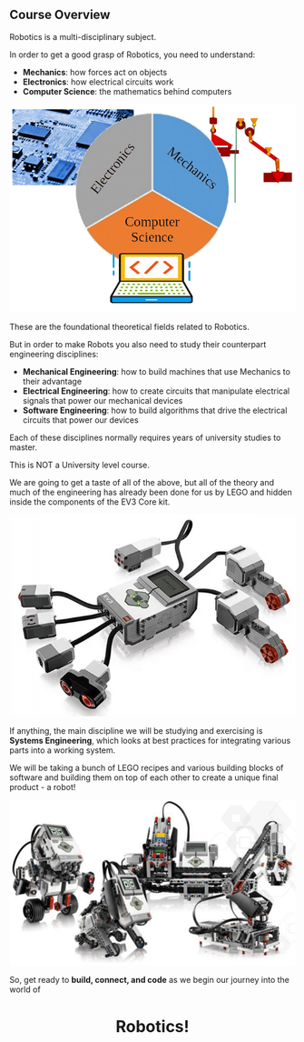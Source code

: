 Course Overview
---

Robotics is a multi-disciplinary subject.

In order to get a good grasp of Robotics, you need to understand:

- **Mechanics**: how forces act on objects
- **Electronics**: how electrical circuits work
- **Computer Science**: the mathematics behind computers

![](images/robotics.jpg)

These are the foundational theoretical fields related to Robotics.

But in order to make Robots you also need to study their counterpart engineering disciplines:

- **Mechanical Engineering**: how to build machines that use Mechanics to their advantage
- **Electrical Engineering**: how to create circuits that manipulate electrical signals that power our mechanical devices
- **Software Engineering**: how to build algorithms that drive the electrical circuits that power our devices

Each of these disciplines normally requires years of university studies to master.  

This is NOT a University level course.

We are going to get a taste of all of the above, but all of the theory and much of the engineering has already been done for us by LEGO and hidden inside the components of the EV3 Core kit.

![](images/ev3kit.jpg)

If anything, the main discipline we will be studying and exercising is **Systems Engineering**, which looks at best practices for integrating various parts into a working system.

We will be taking a bunch of LEGO recipes and various building blocks of software and building them on top of each other to create a unique final product - a robot!

![](images/ev3-robots-core.jpg)

So, get ready to **build, connect, and code** as we begin our journey into the world of 

<center><h1>Robotics!</h1></center>